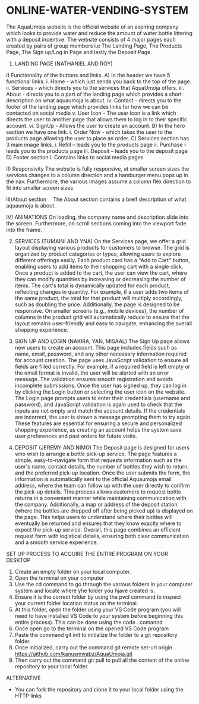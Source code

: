 # 						ONLINE-WATER-VENDING-SYSTEM
The AquaUmoja website is the official website of an aspiring company which looks to provide water and reduce the amount of water bottle littering with a deposit incentive.
The website consists of 4 major pages each created by pairs of group members i.e The Landing Page, The Products Page, The Sign up/Log in Page and lastly the Deposit Page.

1. LANDING PAGE (NATHANIEL AND ROY)
   
I) Functionality of the buttons and links.
  A) In the header we have 5 functional links. 
    	i. Home - which just sends you back to the top of the page.
    	ii. Services - which directs you to the services that AquaUmoja offers.
      iii. About - directs you to a part of the landing page which provides a short description on what aquaumoja is about.
      iv. Contact - directs you to the footer of the landing page which provides links for how we can be contacted on social media
      v. User Icon - The user icon is a link which directs the user to another page that allows them to log in to their specific account.
   	  vi. SignUp - Allows the user to create an account.
  B) In the hero section we have one link.
      i. Order Now - which takes the user to the products page allowing the user to place an order.
  C) Services section has 3 main image links.
	    i. Refill – leads you to the products page
	    ii. Purchase - leads you to the products page
	    iii. Deposit – leads you to the deposit page
  D) Footer section 
	    i. Contains links to social media pages

II) Responsivity
  The website is fully responsive, at  smaller screen sizes the services changes to a column direction and a hamburger menu pops up in the nav.
  Furthermore, the various images assume a column flex direction to fit into smaller screen sizes

III)About section 
  The About section contains a breif description of what aquaumoja is about.

IV) ANIMATIONS
  On loading, the company name and description slide into the screen.
  Furthermore, on scroll sections coming into the viewport fade into the frame.


2) SERVICES (TUMAINI AND YNA)
On the Services page, we offer a grid layout displaying various products for customers to browse. The grid is organized by product categories or types, allowing users to explore different offerings easily. Each product card has a "Add to Cart" button, enabling users to add items to their shopping cart with a single click.
Once a product is added to the cart, the user can view the cart, where they can modify quantities by increasing or decreasing the number of items. The cart's total is dynamically updated for each product, reflecting changes in quantity. For example, if a user adds two items of the same product, the total for that product will multiply accordingly, such as doubling the price.
Additionally, the page is designed to be responsive. On smaller screens (e.g., mobile devices), the number of columns in the product grid will automatically reduce to ensure that the layout remains user-friendly and easy to navigate, enhancing the overall shopping experience.

3) SIGN UP AND LOGIN (NAKIRA, YAN, MISAAL)
The Sign Up page allows new users to create an account. This page includes fields such as name, email, password, and any other necessary information required for account creation. The page uses JavaScript validation to ensure all fields are filled correctly. For example, if a required field is left empty or the email format is invalid, the user will be alerted with an error message. The validation ensures smooth registration and avoids incomplete submissions.
Once the user has signed up, they can log in by clicking the Login button or selecting the user icon on the website. The Login page prompts users to enter their credentials (username and password), and JavaScript validation is again used to check that the inputs are not empty and match the account details. If the credentials are incorrect, the user is shown a message prompting them to try again.
These features are essential for ensuring a secure and personalized shopping experience, as creating an account helps the system save user preferences and past orders for future visits.

4) DEPOSIT (JEREMY AND NIMO)
The Deposit page is designed for users who wish to arrange a bottle pick-up service. The page features a simple, easy-to-navigate form that requests information such as the user's name, contact details, the number of bottles they wish to return, and the preferred pick-up location. Once the user submits the form, the information is automatically sent to the official Aquaumoja email address, where the team can follow up with the user directly to confirm the pick-up details.
This process allows customers to request bottle returns in a convenient manner while maintaining communication with the company. Additionally, a map or address of the deposit station (where the bottles are dropped off after being picked up) is displayed on the page. This helps users to understand where their bottles will eventually be returned and ensures that they know exactly where to expect the pick-up service.
Overall, this page combines an efficient request form with logistical details, ensuring both clear communication and a smooth service experience.


SET UP PROCESS TO ACQUIRE THE ENTIRE PROGRAM ON YOUR DESKTOP
1. Create an empty folder on your local computer.
2. Open the terminal on your computer
3. Use the cd command to go through the various folders in your computer system and locate where yhe folder you hjave created is.
4. Ensure it is the correct folder by using the pwd command to inspect your current folder location status on the terminal.
5. At this folder, open the folder using your VS Code program (you will need to have installed VS Code to your system before beginning this entire process). This can be done using the code . comannd
6. Once open go to the terminal on the opened VS Code program
7. Paste the command git init to initialize the folder to a git repository folder.
8. Once initialized, carry out the command git remote set-url origin https://github.com/kanusmwabz/AquaUmoja.git
9. Then carry out the command git pull to pull all the content of the online repository to your local folder. 

ALTERNATIVE
- You can fork the repository and clone it to your local folder using the HTTP links


